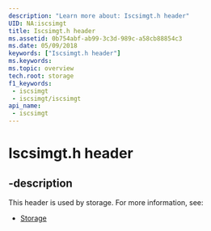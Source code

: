 ```yaml
---
description: "Learn more about: Iscsimgt.h header"
UID: NA:iscsimgt
title: Iscsimgt.h header
ms.assetid: 0b754abf-ab99-3c3d-989c-a58cb88854c3
ms.date: 05/09/2018
keywords: ["Iscsimgt.h header"]
ms.keywords: 
ms.topic: overview
tech.root: storage
f1_keywords:
 - iscsimgt
 - iscsimgt/iscsimgt
api_name:
 - iscsimgt
---
```


# Iscsimgt.h header


## -description

This header is used by storage. For more information, see:

- [Storage](../_storage/index.md)


